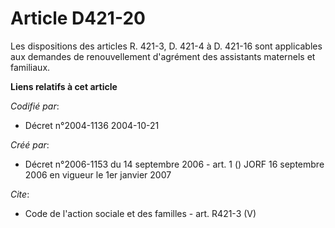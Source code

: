 # Article D421-20

Les dispositions des articles R. 421-3, D. 421-4 à D. 421-16 sont applicables aux demandes de renouvellement d'agrément des
assistants maternels et familiaux.

**Liens relatifs à cet article**

_Codifié par_:

  - Décret n°2004-1136 2004-10-21

_Créé par_:

  - Décret n°2006-1153 du 14 septembre 2006 - art. 1 () JORF 16 septembre 2006 en vigueur le 1er janvier 2007

_Cite_:

  - Code de l'action sociale et des familles - art. R421-3 (V)

